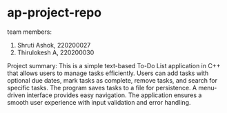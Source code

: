# ap-project-repo
team members:
1. Shruti Ashok, 220200027
2. Thirulokesh A, 220200030

Project summary:
This is a simple text-based To-Do List application in C++ that allows users to manage tasks efficiently. Users can add tasks with optional due dates, mark tasks as complete, remove tasks, and search for specific tasks. The program saves tasks to a file for persistence. A menu-driven interface provides easy navigation. The application ensures a smooth user experience with input validation and error handling.
